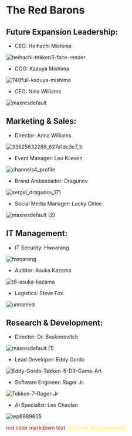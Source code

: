 # The Red Barons


## Future Expansion Leadership:

- CEO: Heihachi Mishima

![heihachi-tekken3-face-render](https://github.com/Ops301-Group-Project/project/assets/147354932/763bd484-c9dc-4184-be23-eb67f0baf398)

- COO: Kazuya Mishima

![740full-kazuya-mishima](https://github.com/Ops301-Group-Project/project/assets/147354932/97f5108d-9189-498a-9872-ed14b661bf11)

- CFO: Nina Williams

![maxresdefault](https://github.com/Ops301-Group-Project/project/assets/147354932/180dfd1b-33f8-4f04-865d-ad143081802e)


## Marketing & Sales:

- Director: Anna Williams 

![33625632288_627a1dc3c7_b](https://github.com/Ops301-Group-Project/project/assets/147354932/3124b90b-399b-447d-8122-9c4a4259365d)

- Event Manager: Leo Kliesen

![channels4_profile](https://github.com/Ops301-Group-Project/project/assets/147354932/068ed681-d30b-47e0-b981-3b548c736850)

- Brand Ambassador: Dragunov

![sergei_dragunov_171](https://github.com/Ops301-Group-Project/project/assets/147354932/695dca6a-35c5-4f61-a580-43f8a9eeb2a5)

- Social Media Manager: Lucky Chloe 

![maxresdefault (2)](https://github.com/Ops301-Group-Project/project/assets/147354932/2aca4c3f-8827-4582-a095-1d587d2f8c69)


## IT Management: 

- IT Security: Hwoarang 

![hwoarang](https://github.com/Ops301-Group-Project/project/assets/147354932/3bfc5673-8c03-4b85-95b5-88aadcf8f4c4)

- Auditor: Asuka Kazama

![t8-asuka-kazama](https://github.com/Ops301-Group-Project/project/assets/147354932/fb3641bd-e7c2-425b-8158-f9069ae4de06)

- Logistics: Steve Fox

![unnamed](https://github.com/Ops301-Group-Project/project/assets/147354932/12a5a317-6326-4670-b316-1d11f3125d87)


## Research & Development:

- Director: Dr. Boskonovitch

![maxresdefault (1)](https://github.com/Ops301-Group-Project/project/assets/147354932/e2686ede-4217-4c54-b663-af7b7293d8aa)

- Lead Developer: Eddy Gordo 

![Eddy-Gordo-Tekken-5-DR-Game-Art](https://github.com/Ops301-Group-Project/project/assets/147354932/ddfebb41-e595-4215-be0f-62e606dbe90a)

- Software Engineer: Roger Jr.

![Tekken-7-Roger-Jr](https://github.com/Ops301-Group-Project/project/assets/147354932/4d66bd1c-0f69-4ebf-b314-23cb082d7580)

- AI Specialist: Lee Chaolan

![wp6989605](https://github.com/Ops301-Group-Project/project/assets/147354932/3be85d09-f3af-43f8-8733-31c253a9666d)




<style>
red { color: red }
yellow { color: yellow }
</style>

<red> red color markdown text</red>
<yellow> red color markdown text</yellow>








